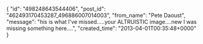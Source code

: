  {
   "id": "498248643544406",
   "post_id": "462493170453287_496886007014003",
   "from_name": "Pete Daoust",
   "message": "his is what I've missed.....your ALTRUISTIC image....new I was missing something here....",
   "created_time": "2013-04-01T00:35:48+0000"
 }
